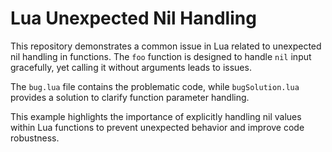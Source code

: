 # Lua Unexpected Nil Handling

This repository demonstrates a common issue in Lua related to unexpected nil handling in functions.  The `foo` function is designed to handle `nil` input gracefully, yet calling it without arguments leads to issues.

The `bug.lua` file contains the problematic code, while `bugSolution.lua` provides a solution to clarify function parameter handling.

This example highlights the importance of explicitly handling nil values within Lua functions to prevent unexpected behavior and improve code robustness.